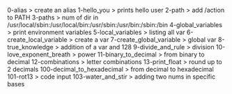 0-alias > create an alias
1-hello_you > prints hello user
2-path > add /action to PATH
3-paths > num of dir in /usr/local/sbin:/usr/local/bin:/usr/sbin:/usr/bin:/sbin:/bin
4-global_variables > print environment variables
5-local_variables > listing all var
6-create_local_variable > create a var
7-create_global_variable > global var
8-true_knowledge > addition of a var and 128
9-divide_and_rule > division
10-love_exponent_breath > power
11-binary_to_decimal > from binary to decimal
12-combinations > letter combinations
13-print_float > round up to 2 decimals
100-decimal_to_hexadecimal > from decimal to hexadecimal
101-rot13 > code input
103-water_and_stir > adding two nums in specific bases
